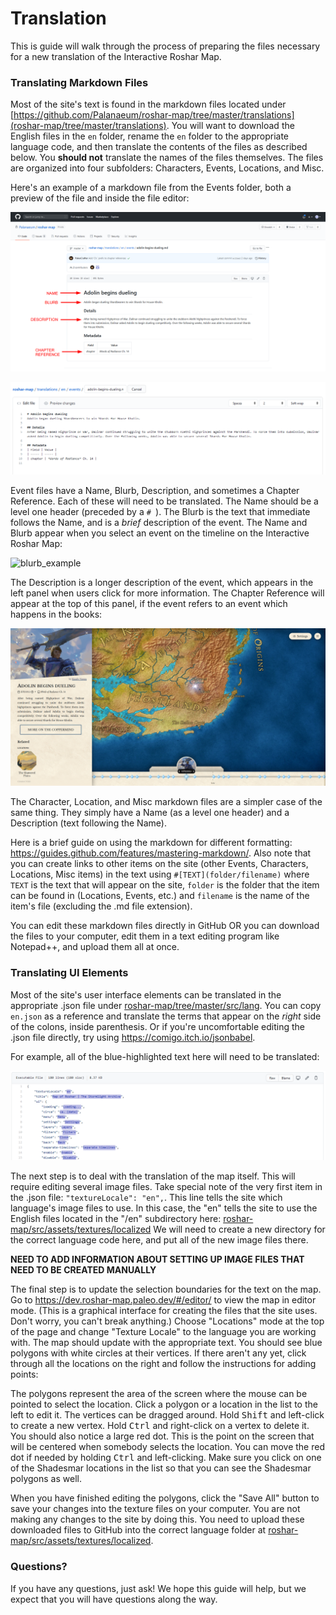 # Translation

This is guide will walk through the process of preparing the files necessary for a new translation of the Interactive Roshar Map.

### Translating Markdown Files

Most of the site's text is found in the markdown files located under [https://github.com/Palanaeum/roshar-map/tree/master/translations](roshar-map/tree/master/translations). You will want to download the English files in the `en` folder, rename the `en` folder to the appropriate language code, and then translate the contents of the files as described below. You **should not** translate the names of the files themselves. The files are organized into four subfolders: Characters, Events, Locations, and Misc.

Here's an example of a markdown file from the Events folder, both a preview of the file and inside the file editor:

![markdown_file_example](docs/markdown_file_example.png)

![markdown_editor_example](docs/markdown_editor_example.png)

Event files have a Name, Blurb, Description, and sometimes a Chapter Reference. Each of these will need to be translated. The Name should be a level one header (preceded by a `# `). The Blurb is the text that immediate follows the Name, and is a *brief* description of the event. The Name and Blurb appear when you select an event on the timeline on the Interactive Roshar Map:

![blurb_example](docs/blurb_example.png)

The Description is a longer description of the event, which appears in the left panel when users click for more information. The Chapter Reference will appear at the top of this panel, if the event refers to an event which happens in the books:

![description_example](docs/description_example.png)

The Character, Location, and Misc markdown files are a simpler case of the same thing. They simply have a Name (as a level one header) and a Description (text following the Name).

Here is a brief guide on using the markdown for different formatting: https://guides.github.com/features/mastering-markdown/. Also note that you can create links to other items on the site (other Events, Characters, Locations, Misc items) in the text using `#[TEXT](folder/filename)` where `TEXT` is the text that will appear on the site, `folder` is the folder that the item can be found in (Locations, Events, etc.) and `filename` is the name of the item's file (excluding the .md file extension).

You can edit these markdown files directly in GitHub OR you can download the files to your computer, edit them in a text editing program like Notepad++, and upload them all at once.

### Translating UI Elements

Most of the site's user interface elements can be translated in the appropriate .json file under [roshar-map/tree/master/src/lang](https://github.com/Palanaeum/roshar-map/tree/master/src/lang). You can copy `en.json` as a reference and translate the terms that appear on the *right* side of the colons, inside parenthesis. Or if you're uncomfortable editing the .json file directly, try using https://comigo.itch.io/jsonbabel.

For example, all of the blue-highlighted text here will need to be translated:

![json_file](docs/json_file.png)

The next step is to deal with the translation of the map itself. This will require editing several image files. Take special note of the very first item in the .json file: `"textureLocale": "en",`. This line tells the site which language's image files to use. In this case, the "en" tells the site to use the English files located in the "/en" subdirectory here: [roshar-map/src/assets/textures/localized](https://github.com/Palanaeum/roshar-map/tree/master/src/assets/textures/localized) We will need to create a new directory for the correct language code here, and put all of the new image files there.

**NEED TO ADD INFORMATION ABOUT SETTING UP IMAGE FILES THAT NEED TO BE CREATED MANUALLY**

The final step is to update the selection boundaries for the text on the map. Go to https://dev.roshar-map.paleo.dev/#/editor/ to view the map in editor mode. (This is a graphical interface for creating the files that the site uses. Don't worry, you can't break anything.) Choose "Locations" mode at the top of the page and change "Texture Locale" to the language you are working with. The map should update with the appropriate text. You should see blue polygons with white circles at their vertices. If there aren't any yet, click through all the locations on the right and follow the instructions for adding points:

The polygons represent the area of the screen where the mouse can be pointed to select the location. Click a polygon or a location in the list to the left to edit it. The vertices can be dragged around. Hold <kbd>Shift</kbd> and left-click to create a new vertex. Hold <kbd>Ctrl</kbd> and right-click on a vertex to delete it. You should also notice a large red dot. This is the point on the screen that will be centered when somebody selects the location. You can move the red dot if needed by holding <kbd>Ctrl</kbd> and left-clicking. Make sure you click on one of the Shadesmar locations in the list so that you can see the Shadesmar polygons as well.

When you have finished editing the polygons, click the "Save All" button to save your changes into the texture files on your computer. You are not making any changes to the site by doing this. You need to upload these downloaded files to GitHub into the correct language folder at [roshar-map/src/assets/textures/localized](https://github.com/Palanaeum/roshar-map/tree/master/src/assets/textures/localized).

### Questions?

If you have any questions, just ask! We hope this guide will help, but we expect that you will have questions along the way.
